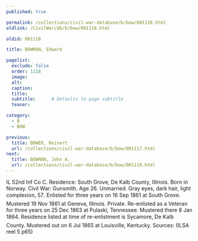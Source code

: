```yaml
---
published: true

permalink: /collections/civil-war-database/b/bow/001118.html
oldlink: /CivilWar/db/b/bow/001118.html

oldid: 001118

title: BOWMAN, Edward

pagelist:
  exclude: false
  order: 1118
  image: 
  alt:
  caption:
  title:
  subtitle:      # Defaults to page subtitle
  teaser:

category: 
  - B 
  - BOW

previous:
  title: BOWER, Reinert
  url: /collections/civil-war-database/b/bow/001117.html  
next:
  title: BOWMAN, John A.
  url: /collections/civil-war-database/b/bow/001119.html   
---
```

IL 52nd Inf Co C. Residence: South Grove, De Kalb County, Illinois. Born in Norway. Civil War: Gunsmith. Age 26. Unmarried. Gray eyes, dark hair, light complexion, 5&#146;7&#148;. Enlisted for three years on 16 Sep 1861 at South Grove. Mustered 19 Nov 1861 at Geneva, Illinois. Private. Re-enlisted as a Veteran for three years on 25 Dec 1863 at Pulaski, Tennessee. Mustered there 8 Jan 1864. Residence listed at time of re-enlistment is &#147;Sycamore&#148;, De Kalb County. Mustered out on 6 Jul 1865 at Louisville, Kentucky. Sources: (ILSA reel 5 p65)